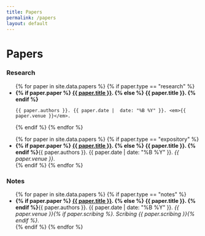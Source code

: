 ```yaml
---
title: Papers
permalink: /papers
layout: default
---
```


# Papers

### Research

<ul>
{% for paper in site.data.papers %}
{% if paper.type == "research" %}
  <li>
    <strong>{% if paper.paper %}
      <a href="/papers/{{ paper.paper }}" target="_blank" class="text-dark">{{ paper.title }}</a>.
    {% else %}
      {{ paper.title }}.
    {% endif %}</strong>

    {{ paper.authors }}. {{ paper.date |  date: "%B %Y" }}. <em>{{ paper.venue }}</em>.
  </li>
{% endif %}
{% endfor %}
</ul>

<!-- ### Expository -->

<ul>
{% for paper in site.data.papers %}
{% if paper.type == "expository" %}
  <li>
    <strong>{% if paper.paper %}
      <a href="/papers/{{ paper.paper }}" target="_blank" class="text-dark">{{ paper.title }}</a>.
    {% else %}
      {{ paper.title }}.
    {% endif %}</strong>{{ paper.authors }}. {{ paper.date |  date: "%B %Y" }}. <em>{{ paper.venue }}</em>.
  </li>
{% endif %}
{% endfor %}
</ul>

### Notes

<ul>
{% for paper in site.data.papers %}
{% if paper.type == "notes" %}
  <li>
    <strong>{% if paper.paper %}
      <a href="/papers/{{ paper.paper }}" target="_blank" class="text-dark">{{ paper.title }}</a>.
    {% else %}
      {{ paper.title }}.
    {% endif %}</strong>{{ paper.authors }}. {{ paper.date |  date: "%B %Y" }}. <em>{{ paper.venue }}{% if paper.scribing %}. Scribing {{ paper.scribing }}{% endif %}</em>.
  </li>
{% endif %}
{% endfor %}
</ul>